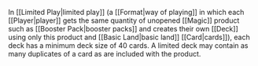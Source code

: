In [[Limited Play|limited play]] (a [[Format|way of playing]] in which each [[Player|player]] gets the same quantity of unopened [[Magic]] product such as [[Booster Pack|booster packs]] and creates their own [[Deck]] using only this product  and [[Basic Land|basic land]] [[Card|cards]]), each deck has a minimum deck size of 40 cards. A limited deck may contain as many duplicates of a card as are included with the product.